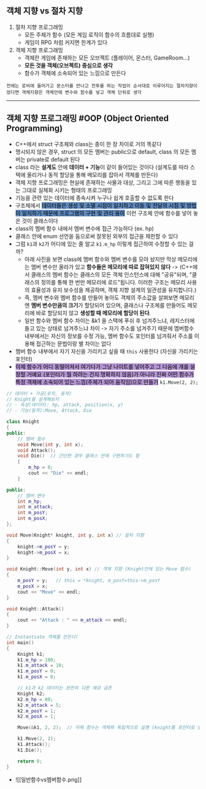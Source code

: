 ## 객체 지향 vs 절차 지향
1.  절차 지향 프로그래밍
	- 모든 주체가 함수 (모든 게임 로직이 함수의 흐름대로 실행)
	- 게임이 RPG 처럼 커지면 한계가 있다
2. 객체 지향 프로그래밍
	- 객체란 게임에 존재하는 모든 오브젝트 (플레이어, 몬스터, GameRoom...)
	- **모든 것을 객체(오브젝트) 중심으로 생각**
	- 함수가 객체에 소속되어 있는 느낌으로 만든다

`전에는 로비에 들어가고 몬스터를 만나고 전투를 하는 작업이 순서대로 이루어지는 절차지향이었다면 객체지향은 객체안에 변수와 함수를 넣고 객체 단위로 생각`

***


## 객체 지향 프로그래밍 #OOP (Object Oriented Programming)
- C++에서 struct 구조체와 class는 종이 한 장 차이로 거의 똑같다
- 명시되지 않은 경우, struct 의 모든 멤버는 public으로 default, class 의 모든 멤버는 private로 default 된다
- class 라는 **설계도** 안에 **데이터 + 기능**이 같이 들어있는 것이다 (설계도를 따라 스택에 올리거나 동적 할당을 통해 메모리를 잡아서 객체를 만든다)
- 객체 지향 프로그래밍은 현실에 존재하는 사물과 대상, 그리고 그에 따른 행동을 있는 그대로 실체화 시키는 형태의 프로그래밍
- 기능을 관련 있는 데이터에 종속시켜 누구나 쉽게 호출할 수 없도록 한다
- 구조체에서 <mark style="background: #0E4F9FA6;">데이터들은 생성 및 소멸 시점이 일치하고 이동 및 전달의 시점 및 방법이 일치하기 때문에 프로그램의 구현 및 관리 용이</mark> 이런 구조체 안에 함수를 넣어 놓은 것이 클래스이다
- class의 멤버 함수 내에서 멤버 변수에 접근 가능하다 (ex. hp)
- 클래스 안에 enum 선언을 둠으로써 잘못된 외부의 접근을 제한할 수 있다
- 그럼 `k1`과 `k2`가 어디에 있는 줄 알고 `k1.m_hp` 이렇게 접근하여 수정할 수 있는 걸까?
	- 아래 사진을 보면 class에 멤버 함수와 멤버 변수를 모아 놨지만 막상 메모리에는 멤버 변수만 올라가 있고 **함수들은 메모리에 따로 잡혀있지 않다** -> (C++에서 클래스의 멤버 함수는 클래스의 모든 객체 인스턴스에 대해 "공유"되며, "클래스의 정의를 통해 한 번만 메모리에 로드"됩니다. 이러한 구조는 메모리 사용의 효율성과 유지 보수성을 제공하며, 객체 지향 설계의 일관성을 유지합니다.)
	- 즉, 멤버 변수와 멤버 함수를 만들어 놓아도 객체의 주소값을 살펴보면 메모리엔 **멤버 변수만큼의 크기**가 할당되어 있으며, 클래스나 구조체를 만들어도 메모리에 바로 할당되지 않고 **생성할 때 메모리에 할당이 된다**.
	- 일반 함수와 멤버 함수 차이는 &k1 을 스택에 푸쉬 후 넘겨주느냐, 레지스터에 들고 있는 상태로 넘겨주느냐 차이 -> 자기 주소를 넘겨주기 때문에 멤버함수 내부에서는 자신의 정보를 수정 가능, 멤버 함수도 포인터를 넘겨줘서 주소를 이용해 접근하는 문법이랑 별 차이는 없다
- 멤버 함수 내부에서 자기 자신을 가리키고 싶을 때 `this` 사용한다 (자신을 가리키는 포인터)
- <mark style="background: #824CB496;">이제 함수가 어디 동떨어져서 여기다가 그냥 나이트를 넣어주고 그 다음에 걔를 설정할 거예요 (포인터가 뭘 하려는 건지 명확하지 않음)가 아니라 진짜 어떤 함수가 특정 객체에 소속되어 있는 느낌(주체가 되어 움직임)으로 만들기</mark> `k1.Move(2, 2);`
```cpp
// 데이터 + 가공(로직, 동작)
// Knight를 설계해보자
// - 속성(데이터): hp, attack, position(x, y)
// - 기능(동작):Move, Attack, Die

class Knight
{
public:
	// 멤버 함수
	void Move(int y, int x);
	void Attack();
	void Die()  // 간단한 경우 클래스 안에 구현하기도 함
	{
		m_hp = 0;
		cout << "Die" << endl;
	}

public:
	// 멤버 변수
	int m_hp;
	int m_attack;
	int m_posY;
	int m_posX;
};

void Move(Knight* knight, int y, int x) // 절차 지향
{
	knight->m_posY = y;
	knight->m_posX = x;
}

void Knight::Move(int y, int x) // 객체 지향 (Knight안에 있는 Move 함수)
{
	m_posY = y;   // this = *knight, m_posY=this->m_posY
	m_posX = x;
	cout << "Move" << endl;
}

void Knight::Attack()
{
	cout << "Attack : " << m_attack << endl;
}

// Instantiate 객체를 만든다!
int main()
{
	Knight k1;
	k1.m_hp = 100;
	k1.m_attack = 10;
	k1.m_posY = 0;
	k1.m_posX = 0;

	// k1과 k2 데이터는 완전히 다른 채로 공존
	Knight k2;
	k2.m_hp = 80;
	k2.m_attack = 5;
	k2.m_posY = 1;
	k2.m_posX = 1;

	Move(&k1, 2, 2);  // 자체 함수는 객체와 독립적으로 실행 (knight를 포인터로 넘겨줘야함)

	k1.Move(2, 2);
	k1.Attack();
	k1.Die();

	return 0;
}
```
- ![[일반함수vs멤버함수.png]]
